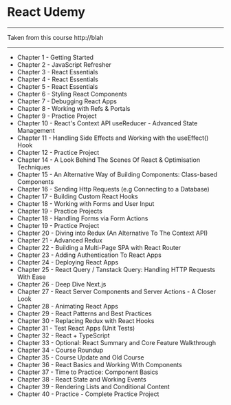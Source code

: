 # React Udemy

--- 
Taken from this course http://blah

---

- Chapter 1 - Getting Started
- Chapter 2 - JavaScript Refresher
- Chapter 3 - React Essentials
- Chapter 4 - React Essentials
- Chapter 5 - React Essentials
- Chapter 6 - Styling React Components
- Chapter 7 - Debugging React Apps
- Chapter 8 - Working with Refs & Portals
- Chapter 9 - Practice Project
- Chapter 10 - React's Context API useReducer - Advanced State Management
- Chapter 11 - Handling Side Effects and Working with the useEffect() Hook
- Chapter 12 - Practice Project
- Chapter 14 - A Look Behind The Scenes Of React & Optimisation Techniques
- Chapter 15 - An Alternative Way of Building Components: Class-based Components
- Chapter 16 - Sending Http Requests (e.g Connecting to a Database)
- Chapter 17 - Building Custom React Hooks
- Chapter 18 - Working with Forms and User Input
- Chapter 19 - Practice Projects
- Chapter 18 - Handling Forms via Form Actions
- Chapter 19 - Practice Project
- Chapter 20 - Diving into Redux (An Alternative To The Context API)
- Chapter 21 - Advanced Redux
- Chapter 22 - Building a Multi-Page SPA with React Router
- Chapter 23 - Adding Authentication To React Apps
- Chapter 24 - Deploying React Apps
- Chapter 25 - React Query / Tanstack Query: Handling HTTP Requests With Ease
- Chapter 26 - Deep Dive Next.js
- Chapter 27 - React Server Components and Server Actions - A Closer Look
- Chapter 28 - Animating React Apps
- Chapter 29 - React Patterns and Best Practices
- Chapter 30 - Replacing Redux with React Hooks
- Chapter 31 - Test React Apps (Unit Tests)
- Chapter 32 - React + TypeScript
- Chapter 33 - Optional: React Summary and Core Feature Walkthrough
- Chapter 34 - Course Roundup
- Chapter 35 - Course Update and Old Course
- Chapter 36 - React Basics and Working With Components
- Chapter 37 - Time to Practice: Component Basics
- Chapter 38 - React State and Working Events
- Chapter 39 - Rendering Lists and Conditional Content
- Chapter 40 - Practice - Complete Practice Project
